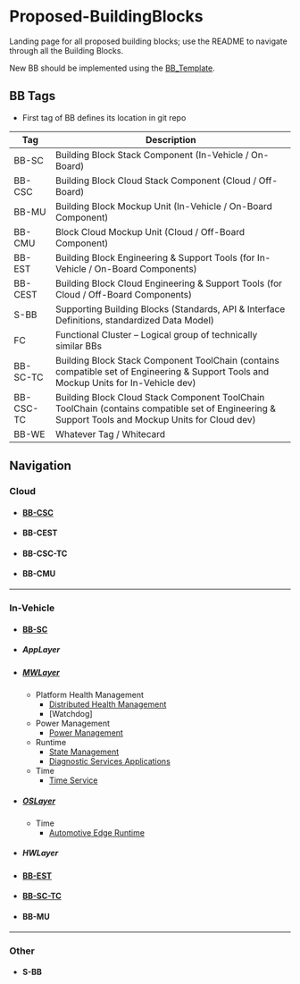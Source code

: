# Proposed-BuildingBlocks

Landing page for all proposed building blocks; use the README to navigate through all the Building Blocks.

New BB should be implemented using the [BB_Template](/utils/BB_Template.md).

## BB Tags

- First tag of BB defines its location in git repo

|Tag|Description|
|----|----|
|BB-SC|Building Block Stack Component (In-Vehicle / On-Board)|
|BB-CSC|Building Block Cloud Stack Component (Cloud / Off-Board)|
|BB-MU|Building Block Mockup Unit (In-Vehicle / On-Board Component)|
|BB-CMU|Block Cloud Mockup Unit (Cloud / Off-Board Component)|
|BB-EST|Building Block Engineering & Support Tools (for In-Vehicle / On-Board Components)|
|BB-CEST|Building Block Cloud Engineering & Support Tools (for Cloud / Off-Board Components)|
|S-BB|Supporting Building Blocks (Standards, API & Interface Definitions, standardized Data Model)|
|FC|Functional Cluster – Logical group of technically similar BBs|
|BB-SC-TC|Building Block Stack Component ToolChain (contains compatible set of Engineering & Support Tools and Mockup Units for In-Vehicle dev)|
|BB-CSC-TC|Building Block Cloud Stack Component ToolChain ToolChain (contains compatible set of Engineering & Support Tools and Mockup Units for Cloud dev)|
|BB-WE|Whatever Tag / Whitecard|

## Navigation

### Cloud

- #### [BB-CSC](/BB-CSC/BB-CSC.md)

- #### BB-CEST

- #### BB-CSC-TC

- #### BB-CMU

***

### In-Vehicle

- #### [BB-SC](/BB-SC/BB-SC.md)

- ##### AppLayer

- ##### [MWLayer](/BB-SC/MWLayer/MWLayer.md)

  - Platform Health Management
    - [Distributed Health Management](/BB-SC/MWLayer/Platform-Health-Management/BB_Distributed_Health_Management.md)
    - [Watchdog]
  - Power Management
    - [Power Management](/BB-SC/MWLayer/Power-Management/BB_Power_Management.md)
  - Runtime
    - [State Management](/BB-SC/MWLayer/Runtime/BB_State_Management.md)
    - [Diagnostic Services Applications](/BB-SC/MWLayer/Runtime/BB_State_Management.md)
  - Time
    - [Time Service](/BB-SC/MWLayer/Time/BB_Time_Service.md)

- ##### [OSLayer](/BB-SC/OSLayer/OSLayer.md)

  - Time
    - [Automotive Edge Runtime](/BB-SC/OSLayer/Time/BB_Automotive_Edge_Runtime.md)

- ##### HWLayer

- #### [BB-EST](/BB-EST/BB-EST.md)

- #### [BB-SC-TC](/BB-SC-TC/BB-SC-TC.md)

- #### BB-MU

***

### Other

- #### S-BB
